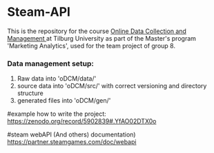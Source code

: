 # Steam-API
This is the repository for the course [Online Data Collection and Management ](https://github.com/hannesdatta/course-odcm) at Tilburg University as part of the Master's program 'Marketing Analytics', used for the team project of group 8. 


### Data management setup: 
1. Raw data into  'oDCM/data/'
2. source data into 'oDCM/src/' with correct versioning and directory structure 
3. generated files into 'oDCM/gen/'  


#example how to write the project:  
https://zenodo.org/record/5902839#.YfAO02DTX0o

#steam webAPI (And others) documentation)  
https://partner.steamgames.com/doc/webapi


